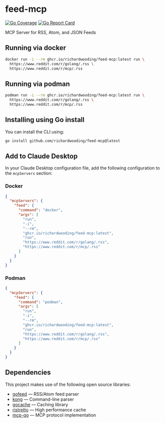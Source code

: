 # feed-mcp

[![Go Coverage](https://github.com/richardwooding/feed-mcp/wiki/coverage.svg)](https://raw.githack.com/wiki/richardwooding/feed-mcp/coverage.html)
[![Go Report Card](https://goreportcard.com/badge/github.com/richardwooding/feed-mcp)](https://goreportcard.com/report/github.com/richardwooding/feed-mcp)

MCP Server for RSS, Atom, and JSON Feeds

## Running via docker

```sh
docker run -i --rm ghcr.io/richardwooding/feed-mcp:latest run \
  https://www.reddit.com/r/golang/.rss \
  https://www.reddit.com/r/mcp/.rss
```

## Running via podman

```sh
podman run -i --rm ghcr.io/richardwooding/feed-mcp:latest run \
  https://www.reddit.com/r/golang/.rss \
  https://www.reddit.com/r/mcp/.rss
```

## Installing using Go install

You can install the CLI using:

```sh
go install github.com/richardwooding/feed-mcp@latest
```

## Add to Claude Desktop

In your Claude Desktop configuration file, add the following configuration to the `mcpServers` section:

### Docker

```json
{
  "mcpServers": {
    "feed": {
      "command": "docker",
      "args": [
        "run",
        "-i",
        "--rm",
        "ghcr.io/richardwooding/feed-mcp:latest",
        "run",
        "https://www.reddit.com/r/golang/.rss",
        "https://www.reddit.com/r/mcp/.rss"
      ]
    }
  }
}
```

### Podman

```json
{
  "mcpServers": {
    "feed": {
      "command": "podman",
      "args": [
        "run",
        "-i",
        "--rm",
        "ghcr.io/richardwooding/feed-mcp:latest",
        "run",
        "https://www.reddit.com/r/golang/.rss",
        "https://www.reddit.com/r/mcp/.rss"
      ]
    }
  }
}
```

## Dependencies

This project makes use of the following open source libraries:

- [gofeed](https://github.com/mmcdole/gofeed) — RSS/Atom feed parser
- [kong](https://github.com/alecthomas/kong) — Command-line parser
- [gocache](https://github.com/eko/gocache) — Caching library
- [ristretto](https://github.com/dgraph-io/ristretto) — High performance cache
- [mcp-go](https://github.com/mark3labs/mcp-go) — MCP protocol implementation
